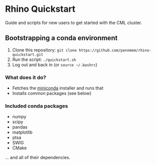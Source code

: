 # Rhino Quickstart

Guide and scripts for new users to get started with the CML cluster.

## Bootstrapping a conda environment

1. Clone this repository: `git clone https://github.com/pennmem/rhino-quickstart.git`
2. Run the script: `./quickstart.sh`
3. Log out and back in (or `source ~/.bashrc`)

### What does it do?

- Fetches the [miniconda][] installer and runs that
- Installs common packages (see below)

[miniconda]: https://conda.io/miniconda.html

### Included conda packages

- numpy
- scipy
- pandas
- matplotlib
- ptsa
- SWIG
- CMake

... and all of their dependencies.
